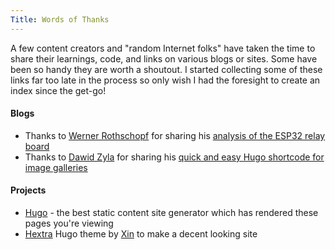 ```yaml
---
Title: Words of Thanks
---
```


A few content creators and "random Internet folks" have taken the time to share their learnings, code, and links on various blogs or sites. Some have been so handy they are worth a shoutout. I started collecting some of these links far too late in the process so only wish I had the foresight to create an index since the get-go!

#### Blogs
* Thanks to [Werner Rothschopf](https://werner.rothschopf.net/index.htm) for sharing his [analysis of the ESP32 relay board](https://werner.rothschopf.net/microcontroller/202208_esp32_relay_x8_en.htm)
* Thanks to [Dawid Zyla](https://www.dzyla.com/about/about/) for sharing his [quick and easy Hugo shortcode for image galleries](https://www.dzyla.com/blog/post38/)

#### Projects
* [Hugo](https://gohugo.io/) - the best static content site generator which has rendered these pages you're viewing
* [Hextra](https://imfing.github.io/hextra/) Hugo theme by [Xin](https://imfing.com/) to make a decent looking site